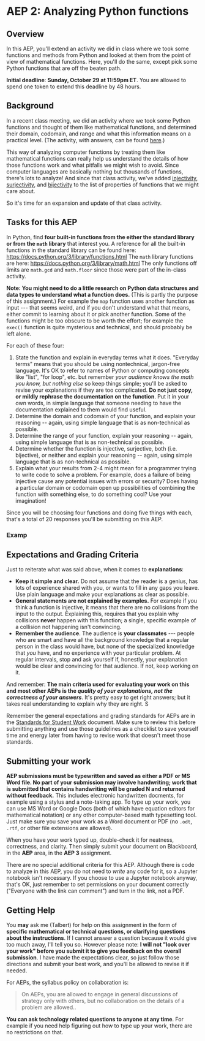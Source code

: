 
# AEP 2: Analyzing Python functions

## Overview 

In this AEP, you'll extend an activity we did in class where we took some functions and methods from Python and looked at them from the point of view of mathematical functions. Here, you'll do the same, except pick some Python functions that are off the beaten path. 


**Initial deadline**: **Sunday, October 29 at 11:59pm ET**. You are allowed to spend one token to extend this deadline by 48 hours. 


## Background

In a recent class meeting, we did an activity where we took some Python functions and thought of them like mathematical functions, and determined their domain, codomain, and range and what this information means on a practical level. (The activity, with answers, can be found [here](https://github.com/RobertTalbert/discretecs/blob/master/MTH225-Fall2023/activities/Class%20activity%20October%209%20Functions.ipynb).)

This way of analyzing computer functions by treating them like mathematical functions can really help us understand the details of how those functions work and what pitfalls we might wish to avoid. Since computer languages are basically nothing but thousands of functions, there's lots to analyze! And since that class activity, we've added [injectivity](https://publish.obsidian.md/mth225/Sets+and+Functions/Injective), [surjectivity](https://publish.obsidian.md/mth225/Sets+and+Functions/Surjective), and [bijectivity](https://publish.obsidian.md/mth225/Sets+and+Functions/Bijective) to the list of properties of functions that we might care about. 

So it's time for an expansion and update of that class activity. 

 
## Tasks for this AEP

In Python, find **four built-in functions from the either the standard library or from the `math` library** that interest you. A reference for all the built-in functions in the standard library can be found here: https://docs.python.org/3/library/functions.html The `math` library functions are here: https://docs.python.org/3/library/math.html The only functions off limits are `math.gcd` and `math.floor` since those were part of the in-class activity. 

**Note: You might need to do a little research on Python data structures and data types to understand what a function does.** (This is partly the purpose of this assignment.) For example the `map` function uses another function as input --- that seems weird, and if you don't understand what that means, either commit to learning about it or pick another function. Some of the functions might be too obscure to be worth the effort; for example the `exec()` function is quite mysterious and technical, and should probably be left alone. 

For each of these four: 

1. State the function and explain in everyday terms what it does. "Everyday terms" means that you should be using nontechnical, jargon-free language. It's OK to refer to names of Python or computing concepts like "list", "for loop", etc. but remember *your audience knows the math you know, but nothing else* so keep things simple; you'll be asked to revise your explanations if they are too complicated. **Do not just copy, or mildly rephrase the documentation on the function**. Put it in your own words, in simple language that someone needing to have the documentation explained to them would find useful. 
2. Determine the domain and codomain of your function, and explain your reasoning -- again, using simple language that is as non-technical as possible. 
3. Determine the range of your function, explain your reasoning -- again, using simple language that is as non-technical as possible. 
4. Determine whether the function is injective, surjective, both (i.e. bijective), or neither and explain your reasoning -- again, using simple language that is as non-technical as possible. 
5. Explain what your results from 2-4 might mean for a programmer trying to write code to solve a problem. For example, does a failure of being injective cause any potential issues with errors or security? Does having a particular domain or codomain open up possibilities of combining the function with something else, to do something cool? Use your imagination! 

Since you will be choosing four functions and doing five things with each, that's a total of 20 responses you'll be submitting on this AEP. 

### Examp

## Expectations and Grading Criteria

Just to reiterate what was said above, when it comes to **explanations**: 

- **Keep it simple and clear.** Do not assume that the reader is a genius, has lots of experience shared with you, or wants to fill in any gaps you leave. Use plain language and make your explanations as clear as possible. 
- **General statements are not explained by examples.** For example if you think a function is injective, it means that there are no collisions from the input to the output. Explaining this, requires that you explain why collisions **never** happen with this function; a single, specific example of a collision not happening isn't convincing. 
- **Remember the audience**. The audience is **your classmates** --- people who are smart and have all the background knowledge that a regular person in the class would have, but none of the specialized knowledge that *you* have, and no experience with your particular problem. At regular intervals, stop and ask yourself if, honestly, your explanation would be clear and convincing for that audience. If not, keep working on it. 

And remember: **The main criteria used for evaluating your work on this and most other AEPs is the *quality of your explanations, not the correctness of your answers***. It's pretty easy to get right answers; but it takes real understanding to explain why they are right. S

Remember the general expectations and grading standards for AEPs are in the [Standards for Student Work](https://github.com/RobertTalbert/discretecs/blob/master/MTH225-Fall2023/course-docs/standards-mth225-f23.md#standards-for-aeps) document. Make sure to review this before submitting anything and use those guidelines as a checklist to save yourself time and energy later from having to revise work that doesn't meet those standards. 



## Submitting your work 

**AEP submissions must be typewritten and saved as either a PDF or MS Word file. No part of your submission may involve handwriting; work that is submitted that contains handwriting will be graded N and returned without feedback.** This includes electronic handwritten docments, for example using a stylus and a note-taking app. To type up your work, you can use MS Word or Google Docs (both of which have equation editors for mathematical notation) or any other computer-based math typesetting tool. Just make sure you save your work as a Word document or PDF (no `.odt`, `.rtf`, or other file extensions are allowed).

When you have your work typed up, double-check it for neatness, correctness, and clarity. Then simply submit your document on Blackboard, in the **AEP** area, in the **AEP 3** assignment. 

There are no special additional criteria for this AEP. Although there is code to analyze in this AEP, you do not need to *write* any code for it, so a Jupyter notebook isn't necessary. If you choose to use a Jupyter notebook anyway, that's OK, just remember to set permissions on your document correctly ("Everyone with the link can comment") and turn in the link, not a PDF. 


## Getting Help

You **may** ask me (Talbert) for help on this assignment in the form of **specific mathematical or technical questions, or clarifying questions about the instructions**. If I cannot answer a question because it would give too much away, I'll tell you so. However please note: **I will not "look over your work" before you submit it to give you feedback on the overall submission**. I have made the expectations clear, so just follow those directions and submit your best work, and you'll be allowed to revise it if needed. 

For AEPs, the syllabus policy on collaboration is: 

>On AEPs, you are allowed to engage in general discussions of strategy only with others, but no collaboration on the details of a problem are allowed..
 
**You can ask technology related questions to anyone at any time**. For example if you need help figuring out how to type up your work, there are no restrictions on that. 